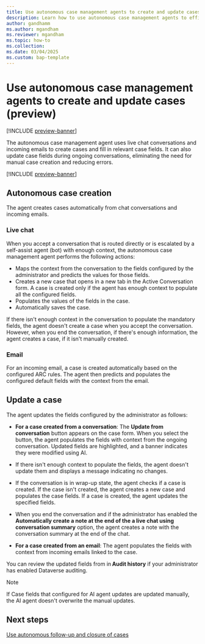 ```yaml
---
title: Use autonomous case management agents to create and update cases (preview)
description: Learn how to use autonomous case management agents to efficiently handle case management tasks.
author: gandhamm
ms.author: mgandham
ms.reviewer: mgandham
ms.topic: how-to 
ms.collection: 
ms.date: 03/04/2025
ms.custom: bap-template 
---
```


# Use autonomous case management agents to create and update cases (preview)

[!INCLUDE [preview-banner](~/../shared-content/shared/preview-includes/preview-banner.md)]

The autonomous case management agent  uses live chat conversations and incoming emails  to create cases and fill in relevant case fields. It can also update case fields during ongoing conversations, eliminating the need for manual case creation and reducing errors.

[!INCLUDE [preview-banner](../../../shared-content/shared/preview-includes/preview-note-d365.md)]


## Autonomous case creation

The agent creates cases automatically from chat conversations and incoming emails.

### Live chat

When you accept a conversation that is routed directly or is escalated by a self-assist agent (bot) with enough context, the autonomous case management agent performs the following actions:

- Maps the context from the conversation to the fields configured by the administrator and predicts the values for those fields.
- Creates a new case that opens in a new tab in the Active Conversation form. A case is created only if the agent has enough context to populate all the configured fields. 
- Populates the values of the fields in the case.
- Automatically saves the case.

If there isn't enough context in the conversation to populate the mandatory fields, the agent doesn't create a case when you accept the conversation. However, when you end the conversation, if there's enough information, the agent creates a case, if it isn't manually created.

### Email

For an incoming email, a case is created automatically based on the configured ARC rules. The agent then predicts and populates the configured default fields with the context from the email. 

## Update a case

The agent updates the fields configured by the administrator as follows:

- **For a case created from a conversation**: The **Update from conversation** button appears on the case form. When you select the button, the agent populates the fields with context from the ongoing conversation. Updated fields are highlighted, and a banner indicates they were modified using AI. 
- If there isn't enough context to populate the fields, the agent doesn't update them and displays a message indicating no changes.
- If the conversation is in wrap-up state, the agent checks if a case is created. If the case isn't created, the agent creates a new case and populates the case fields. If a case is created, the agent updates the specified fields.
- When you end the conversation and if the administrator has enabled the **Automatically create a note at the end of the a live chat using conversation summary** option, the agent creates a note with the conversation summary at the end of the chat.

- **For a case created from an email**: The agent populates the fields with context from incoming emails linked to the case. 

 You can review the updated fields from in **Audit history** if your administrator has enabled Dataverse auditing.

> [!NOTE]
> If Case fields that configured for AI agent updates are updated manually, the AI agent doesn't overwrite the manual updates.

## Next steps

 [Use autonomous follow-up and closure of cases](use-follow-up-closure.md)
